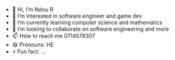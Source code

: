 - 👋 Hi, I’m Ndou R 
- 👀 I’m interested in software engineer and game dev
- 🌱 I’m currently learning computer science and mathematics 
- 💞️ I’m looking to collaborate on software engineering and more
- 📫 How to reach me 0714578307
- 😄 Pronouns: HE
- ⚡ Fun fact: ...

<!---
23026874/23026874 is a ✨ special ✨ repository because its `README.md` (this file) appears on your GitHub profile.
You can click the Preview link to take a look at your changes.
--->
